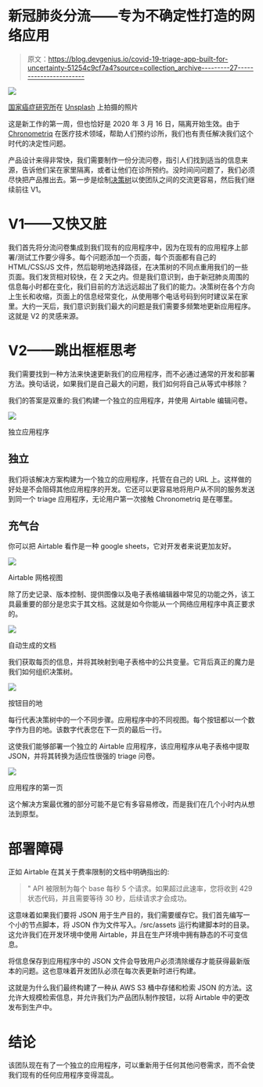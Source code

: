 # 新冠肺炎分流——专为不确定性打造的网络应用

> 原文：<https://blog.devgenius.io/covid-19-triage-app-built-for-uncertainty-51254c9cf7a4?source=collection_archive---------27----------------------->

![](img/8cd74dd64aa9a70df87b43a2f25341f6.png)

[国家癌症研究所](https://unsplash.com/@nci?utm_source=medium&utm_medium=referral)在 [Unsplash](https://unsplash.com?utm_source=medium&utm_medium=referral) 上拍摄的照片

这是新工作的第一周，但也恰好是 2020 年 3 月 16 日，隔离开始生效。由于 [Chronometriq](https://chronometriq.com/en/) 在医疗技术领域，帮助人们预约诊所，我们也有责任解决我们这个时代的决定性问题。

产品设计来得非常快，我们需要制作一份分流问卷，指引人们找到适当的信息来源，告诉他们呆在家里隔离，或者让他们在诊所预约。没时间问问题了，我们必须尽快把产品推出去。第一步是绘制[决策树](https://docs.google.com/drawings/d/1I3qz63mT5l1NQvsRe1mqFe69C65zscX1Qs8_rLSD1Sk/edit?usp=sharing)以使团队之间的交流更容易，然后我们继续前往 V1。

# V1——又快又脏

我们首先将分流问卷集成到我们现有的应用程序中，因为在现有的应用程序上部署/测试工作要少得多。每个问题添加一个页面，每个页面都有自己的 HTML/CSS/JS 文件，然后聪明地选择路径，在决策树的不同点重用我们的一些页面。我们发货相对较快，在 2 天之内。但是我们意识到，由于新冠肺炎周围的信息每小时都在变化，我们目前的方法远远超出了我们的能力。决策树在各个方向上生长和收缩，页面上的信息经常变化，从使用哪个电话号码到何时建议呆在家里。大约一天后，我们意识到我们最大的问题是我们需要多频繁地更新应用程序。这就是 V2 的灵感来源。

# V2——跳出框框思考

我们需要找到一种方法来快速更新我们的应用程序，而不必通过通常的开发和部署方法。换句话说，如果我们是自己最大的问题，我们如何将自己从等式中移除？

我们的答案是双重的:我们构建一个独立的应用程序，并使用 Airtable 编辑问卷。

![](img/4ff36fdf738ba07d840c70e71b1eed90.png)

独立应用程序

## 独立

我们将该解决方案构建为一个独立的应用程序，托管在自己的 URL 上。这样做的好处是不会阻碍其他应用程序的开发。它还可以更容易地将用户从不同的服务发送到同一个 triage 应用程序，无论用户第一次接触 Chronometriq 是在哪里。

## 充气台

你可以把 Airtable 看作是一种 google sheets，它对开发者来说更加友好。

![](img/cae31a4070c2b1a1cea9b94e162d2dff.png)

Airtable 网格视图

除了历史记录、版本控制、提供图像以及电子表格编辑器中常见的功能之外，该工具最重要的部分是忠实于其文档。这就是如今你能从一个网络应用程序中真正要求的。

![](img/61079852c4a34fd0315dde761a6a0aa8.png)

自动生成的文档

我们获取每页的信息，并将其映射到电子表格中的公共变量。它背后真正的魔力是我们如何组织决策树。

![](img/22a46940939809dded10e67f00bf8856.png)

按钮目的地

每行代表决策树中的一个不同步骤。应用程序中的不同视图。每个按钮都以一个数字作为目的地。该数字代表您在下一页的最后一行。

这使我们能够部署一个独立的 Airtable 应用程序，该应用程序从电子表格中提取 JSON，并将其转换为适应性很强的 triage 问卷。

![](img/679bbdc632ca52d0a1178473ab6ceb54.png)

应用程序的第一页

这个解决方案最优雅的部分可能不是它有多容易修改，而是我们在几个小时内从想法到原型。

# 部署障碍

正如 Airtable 在其关于费率限制的文档中明确指出的:

> " API 被限制为每个 base 每秒 5 个请求。如果超过此速率，您将收到 429 状态代码，并且需要等待 30 秒，后续请求才会成功。

这意味着如果我们要将 JSON 用于生产目的，我们需要缓存它。我们首先编写一个小的节点脚本，将 JSON 作为文件写入。/src/assets 运行构建脚本时的目录。这允许我们在开发环境中使用 Airtable，并且在生产环境中拥有静态的不可变信息。

将信息保存到应用程序中的 JSON 文件会导致用户必须清除缓存才能获得最新版本的问题。这也意味着开发团队必须在每次表更新时进行构建。

这就是为什么我们最终构建了一种从 AWS S3 桶中存储和检索 JSON 的方法。这允许大规模检索信息，并允许我们为产品团队制作按钮，以将 Airtable 中的更改发布到生产中。

# 结论

该团队现在有了一个独立的应用程序，可以重新用于任何其他问卷需求，而不会使我们现有的任何应用程序变得混乱。